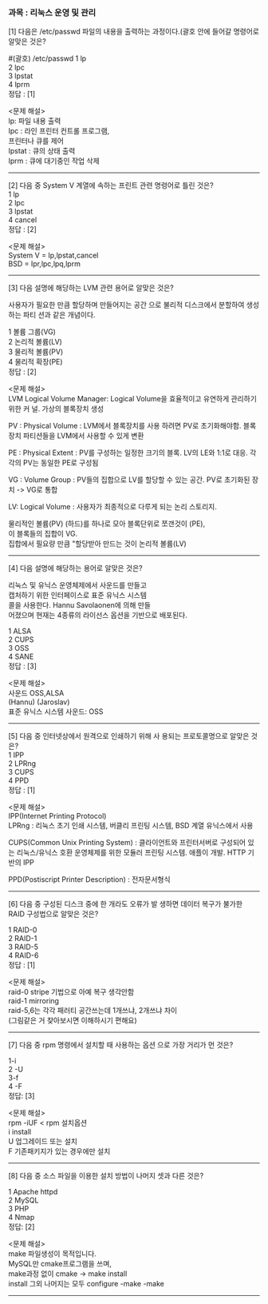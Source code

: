 ### 과목 : 리눅스 운영 및 관리

[1] 다음은 /etc/passwd 파일의 내용을 출력하는
과정이다.(괄호 안에 들어갈 명령어로 알맞은
것은?  
  
#(괄호) /etc/passwd
1 lp  
2 lpc  
3 lpstat  
4 lprm  
정답 : [1]  
  
<문제 해설>  
lp: 파일 내용 출력  
Ipc : 라인 프린터 컨트롤 프로그램,  
프린터나 큐를 제어  
Ipstat : 큐의 상태 출력  
Iprm : 큐에 대기중인 작업 삭제  

--- 

[2] 다음 중 System V 계열에 속하는 프린트 관련
명령어로 틀린 것은?  
1 lp  
2 lpc  
3 lpstat  
4 cancel  
정답 : [2]
  
<문제 해설>  
System V = Ip,lpstat,cancel  
BSD = Ipr,lpc,lpq,lprm  

--- 
[3] 다음 설명에 해당하는 LVM 관련 용어로 알맞은
것은?  
  
사용자가 필요한 만큼 할당하며 만들어지는 공간
으로 불리적 디스크에서 분할하여 생성하는 파티
션과 같은 개념이다.  
  
1 볼륨 그룹(VG)  
2 논리적 볼륨(LV)  
3 물리적 볼륨(PV)  
4 물리적 확장(PE)   
정답 : [2]  

<문제 해설>  
LVM Logical Volume Manager: Logical
Volume을 효율적이고 유연하게 관리하기 위한 커
널. 가상의 블록장치 생성  
  
PV : Physical Volume : LVM에서 블록장치를 사용
하려면 PV로 초기화해야함. 블록장치 파티션들을
LVM에서 사용할 수 있게 변환  
  
PE : Physical Extent : PV를 구성하는 일정한 크기의 블록. LV의 LE와 1:1로 대응. 각각의 PV는 동일한 PE로 구성됨  
  
VG : Volume Group : PV들의 집합으로 LV를 할당할 수 있는 공간. PV로 초기화된 장치 -> VG로 통합  
  
LV: Logical Volume : 사용자가 최종적으로 다루게 되는 논리 스토리지.  
  
물리적인 볼륨(PV) (하드)를 하나로 모아 
블록단위로 쪼갠것이 (PE),  
이 블록들의 집합이 VG.  
집합에서 필요량 만큼 "할당받아 만드는 것이 논리적
볼륨(LV)  
  
---
  
[4] 다음 설명에 해당하는 용어로 알맞은 것은?  
  
리눅스 및 유닉스 운영체제에서 사운드를 만들고  
캡처하기 위한 인터페이스로 표준 유닉스 시스템  
콜을 사용한다. Hannu Savolaonen에 의해 만들  
어졌으며 현재는 4종류의 라이선스 옵션을 기반으로 배포된다.  
  
1 ALSA  
2 CUPS  
3 OSS  
4 SANE  
정답 : [3]  
  
<문제 해설>  
사운드 OSS,ALSA  
(Hannu) (Jaroslav)  
표준 유닉스 시스템 사운드: OSS  

--- 

[5] 다음 중 인터넷상에서 원격으로 인쇄하기 위해 사
용되는 프로토콜명으로 알맞은 것은?  
1 IPP  
2 LPRng  
3 CUPS  
4 PPD  
정답 : [1]  
  
<문제 해설>  
IPP(Internet Printing Protocol)  
LPRng : 리눅스 초기 인쇄 시스템, 버클리 프린팅 시스템, BSD 계열 유닉스에서 사용  
  
CUPS(Common Unix Printing System) : 클라이언트와 프린터서버로 구성되어 있는 리눅스/유닉스
호환 운영체제를 위한 모듈러 프린팅 시스템. 애플이
개발. HTTP 기반의 IPP
  
PPD(Postiscript Printer Description) : 전자문서형식

--- 

[6] 다음 중 구성된 디스크 중에 한 개라도 오류가 발
생하면 데이터 복구가 불가한 RAID 구성법으로
알맞은 것은?
  
1 RAID-0  
2 RAID-1  
3 RAID-5  
4 RAID-6  
정답 : [1]  
  
<문제 해설>  
raid-0 stripe 기법으로 아예 복구 생각안함  
raid-1 mirroring  
raid-5,6는 각각 패러티 공간쓰는데 1개쓰냐, 2개쓰냐 차이  
(그림같은 거 찾아보시면 이해하시기 편해요)  

---
[7] 다음 중 rpm 명령에서 설치할 때 사용하는 옵션
으로 가장 거리가 먼 것은?  
  
1-i  
2 -U  
3-f  
4 -F  
정답: [3]  
  
<문제 해설>  
rpm -iUF < rpm 설치옵션  
i install  
U 업그레이드 또는 설치  
F 기존패키지가 있는 경우에만 설치  

--- 

[8] 다음 중 소스 파일을 이용한 설치 방법이 나머지
셋과 다른 것은?
  
1 Apache httpd  
2 MySQL  
3 PHP  
4 Nmap  
정답: [2]  
  
<문제 해설>  
make 파일생성이 목적입니다.  
MySQL만 cmake프로그램을 쓰며,  
make과정 없이 cmake -> make install  
install 그외 나머지는 모두 configure -make -make  

---

